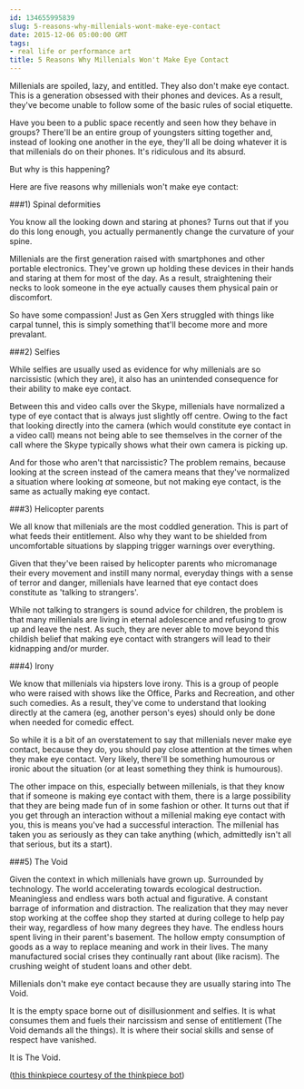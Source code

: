 ```yaml
---
id: 134655995839
slug: 5-reasons-why-millenials-wont-make-eye-contact
date: 2015-12-06 05:00:00 GMT
tags:
- real life or performance art
title: 5 Reasons Why Millenials Won't Make Eye Contact
---
```

Millenials are spoiled, lazy, and entitled. They also don't make eye contact. This is a generation obsessed with their phones and devices. As a result, they've become unable to follow some of the basic rules of social etiquette.

Have you been to a public space recently and seen how they behave in groups? There'll be an entire group of youngsters sitting together and, instead of looking one another in the eye, they'll all be doing whatever it is that millenials do on their phones. It's ridiculous and its absurd.

But why is this happening?

Here are five reasons why millenials won't make eye contact:

###1) Spinal deformities

You know all the looking down and staring at phones? Turns out that if you do this long enough, you actually permanently change the curvature of your spine.

Millenials are the first generation raised with smartphones and other portable electronics. They've grown up holding these devices in their hands and staring at them for most of the day. As a result, straightening their necks to look someone in the eye actually causes them physical pain or discomfort.

So have some compassion! Just as Gen Xers struggled with things like carpal tunnel, this is simply something that'll become more and more prevalant.

###2) Selfies

While selfies are usually used as evidence for why millenials are so narcissistic (which they are), it also has an unintended consequence for their ability to make eye contact.

Between this and video calls over the Skype, millenials have normalized a type of eye contact that is always just slightly off centre. Owing to the fact that looking directly into the camera (which would constitute eye contact in a video call) means not being able to see themselves in the corner of the call where the Skype typically shows what their own camera is picking up.

And for those who aren't that narcissistic? The problem remains, because looking at the screen instead of the camera means that they've normalized a situation where looking *at* someone, but not making eye contact, is the same as actually making eye contact.

###3) Helicopter parents

We all know that millenials are the most coddled generation. This is part of what feeds their entitlement. Also why they want to be shielded from uncomfortable situations by slapping trigger warnings over everything.

Given that they've been raised by helicopter parents who micromanage their every movement and instill many normal, everyday things with a sense of terror and danger, millenials have learned that eye contact does constitute as 'talking to strangers'.

While not talking to strangers is sound advice for children, the problem is that many millenials are living in eternal adolescence and refusing to grow up and leave the nest. As such, they are never able to move beyond this childish belief that making eye contact with strangers will lead to their kidnapping and/or murder.

###4) Irony

We know that millenials via hipsters love irony. This is a group of people who were raised with shows like the Office, Parks and Recreation, and other such comedies. As a result, they've come to understand that looking directly at the camera (eg, another person's eyes) should only be done when needed for comedic effect.

So while it is a bit of an overstatement to say that millenials never make eye contact, because they do, you should pay close attention at the times when they make eye contact. Very likely, there'll be something humourous or ironic about the situation (or at least something they think is humourous).

The other impace on this, especially between millenials, is that they know that if someone is making eye contact with them, there is a large possibility that they are being made fun of in some fashion or other. It turns out that if you get through an interaction without a millenial making eye contact with you, this is means you've had a successful interaction. The millenial has taken you as seriously as they can take anything (which, admittedly isn't all that serious, but its a start).

###5) The Void

Given the context in which millenials have grown up. Surrounded by technology. The world accelerating towards ecological destruction. Meaningless and endless wars both actual and figurative. A constant barrage of information and distraction. The realization that they may never stop working at the coffee shop they started at during college to help pay their way, regardless of how many degrees they have. The endless hours spent living in their parent's basement. The hollow empty consumption of goods as a way to replace meaning and work in their lives. The many manufactured social crises they continually rant about (like racism). The crushing weight of student loans and other debt.

Millenials don't make eye contact because they are usually staring into The Void.

It is the empty space borne out of disillusionment and selfies. It is what consumes them and fuels their narcissism and sense of entitlement (The Void demands all the things). It is where their social skills and sense of respect have vanished.

It is The Void.

([this thinkpiece courtesy of the thinkpiece bot][bot])


[bot]: http://thinkpiecebot.tumblr.com/post/134648706875/5-reasons-why-millennials-wont-make-eye-contact